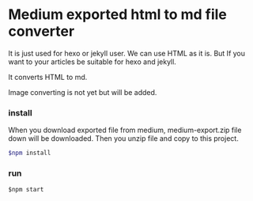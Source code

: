 # Medium exported html to md file converter

It is just used for hexo or jekyll user. We can use HTML as it is. 
But If you want to your articles be suitable for hexo and jekyll.

It converts HTML to md.

Image converting is not yet but will be added.

### install

When you download exported file from medium, medium-export.zip file down will be downloaded. 
Then you unzip file and copy to this project. 


```bash
$npm install
```

### run
```
$npm start
```

